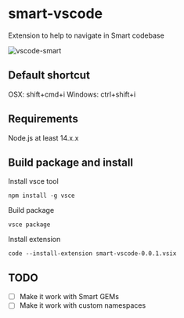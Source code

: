 # smart-vscode

Extension to help to navigate in Smart codebase

![vscode-smart](https://user-images.githubusercontent.com/6652615/152526242-37a6b8b8-bc5c-43a2-a0dd-4c7508fd069c.gif)

## Default shortcut

OSX: shift+cmd+i
Windows: ctrl+shift+i

## Requirements

Node.js at least 14.x.x

## Build package and install

Install vsce tool

`npm install -g vsce`

Build package

`vsce package`

Install extension

`code --install-extension smart-vscode-0.0.1.vsix`

## TODO

- [ ] Make it work with Smart GEMs
- [ ] Make it work with custom namespaces
